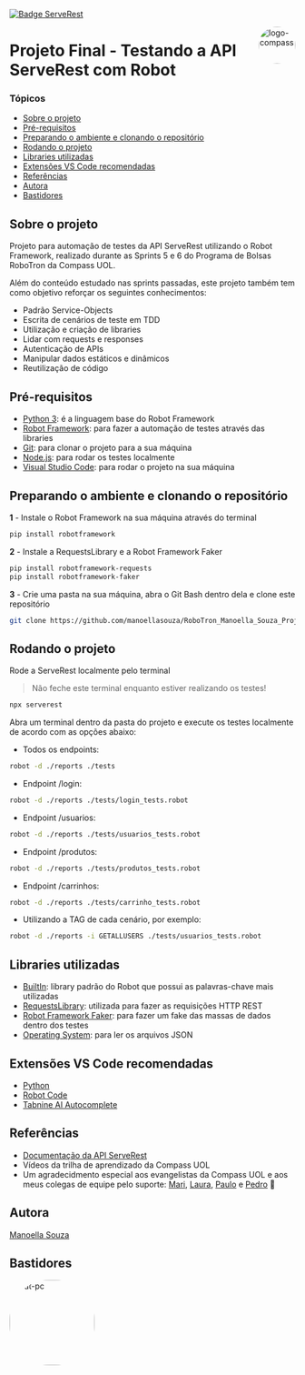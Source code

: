 [![Badge ServeRest](https://img.shields.io/badge/API-ServeRest-green)](https://github.com/ServeRest/ServeRest/)

<img align="right" alt="logo-compass" height="65" style="border-radius:50px;" src="https://i.ibb.co/88f4VpL/cones.png"> 


# Projeto Final - Testando a API ServeRest com Robot 

### Tópicos
   * [Sobre o projeto](#sobre-o-projeto)
   * [Pré-requisitos](#pré-requisitos)
   * [Preparando o ambiente e clonando o repositório](#preparando-o-ambiente-e-clonando-o-repositório)
   * [Rodando o projeto](#rodando-o-projeto)
   * [Libraries utilizadas](#libraries-utilizadas)
   * [Extensões VS Code recomendadas](#extensões-vs-code-recomendadas)
   * [Referências](#referências)
   * [Autora](#autora)
   * [Bastidores](#bastidores)

## Sobre o projeto 
Projeto para automação de testes da API ServeRest utilizando o Robot Framework, realizado durante as Sprints 5 e 6 do Programa de Bolsas RoboTron da Compass UOL.

Além do conteúdo estudado nas sprints passadas, este projeto também tem como objetivo reforçar os seguintes conhecimentos:
- Padrão Service-Objects
- Escrita de cenários de teste em TDD
- Utilização e criação de libraries 
- Lidar com requests e responses
- Autenticação de APIs
- Manipular dados estáticos e dinâmicos
- Reutilização de código

## Pré-requisitos 
- <a href="https://www.python.org/downloads/">Python 3</a>: é a linguagem base do Robot Framework
- <a href="https://robotframework.org/">Robot Framework</a>: para fazer a automação de testes através das libraries
- <a href="https://git-scm.com/downloads">Git</a>: para clonar o projeto para a sua máquina
- <a href="https://nodejs.org/en/">Node.js</a>: para rodar os testes localmente
- <a href="https://code.visualstudio.com/">Visual Studio Code</a>: para rodar o projeto na sua máquina

 ## Preparando o ambiente e clonando o repositório

**1** - Instale o Robot Framework na sua máquina através do terminal
```sh 
pip install robotframework 
```

**2** - Instale a RequestsLibrary e a Robot Framework Faker
```sh 
pip install robotframework-requests
pip install robotframework-faker
```

**3** - Crie uma pasta na sua máquina, abra o Git Bash dentro dela e clone este repositório
```sh 
git clone https://github.com/manoellasouza/RoboTron_Manoella_Souza_Projeto_Final.git . 
```

## Rodando o projeto
Rode a ServeRest localmente pelo terminal
> Não feche este terminal enquanto estiver realizando os testes!
```sh 
npx serverest
```

Abra um terminal dentro da pasta do projeto e execute os testes localmente de acordo com as opções abaixo:
- Todos os endpoints:
```sh 
robot -d ./reports ./tests
```

- Endpoint /login:
```sh 
robot -d ./reports ./tests/login_tests.robot
```

- Endpoint /usuarios:
```sh 
robot -d ./reports ./tests/usuarios_tests.robot
```

- Endpoint /produtos:
```sh 
robot -d ./reports ./tests/produtos_tests.robot
```

- Endpoint /carrinhos:
```sh 
robot -d ./reports ./tests/carrinho_tests.robot
```
- Utilizando a TAG de cada cenário, por exemplo:
```sh 
robot -d ./reports -i GETALLUSERS ./tests/usuarios_tests.robot
```

## Libraries utilizadas
- <a href="https://robotframework.org/robotframework/latest/libraries/BuiltIn.html#library-documentation-top">BuiltIn</a>: library padrão do Robot que possui as palavras-chave mais utilizadas
- <a href="https://marketsquare.github.io/robotframework-requests/doc/RequestsLibrary.html#library-documentation-top">RequestsLibrary</a>: utilizada para fazer as requisições HTTP REST
- <a href="https://pypi.org/project/robotframework-faker/">Robot Framework Faker</a>: para fazer um fake das massas de dados dentro dos testes
- <a href="https://robotframework.org/robotframework/latest/libraries/OperatingSystem.html">Operating System</a>: para ler os arquivos JSON

## Extensões VS Code recomendadas
- <a href="https://marketplace.visualstudio.com/items?itemName=ms-python.python">Python</a>
- <a href="https://marketplace.visualstudio.com/items?itemName=d-biehl.robotcode">Robot Code</a>
- <a href="https://marketplace.visualstudio.com/items?itemName=TabNine.tabnine-vscode">Tabnine AI Autocomplete</a>

## Referências
- <a href="https://serverest.dev/#/">Documentação da API ServeRest</a>
- Vídeos da trilha de aprendizado da Compass UOL
- Um agradecidmento especial aos evangelistas da Compass UOL e aos meus colegas de equipe pelo suporte: <a href="https://github.com/OliveiraMariC">Mari</a>, <a href="https://github.com/lauraghrk">Laura</a>, <a href="https://github.com/phconte">Paulo</a> e <a href="https://github.com/PFrek">Pedro</a> &#129505;

## Autora
<a href="https://www.linkedin.com/in/manoellasouza/">Manoella Souza</a>

## Bastidores 

<img align="left" alt="cat-pc" height="150" style="border-radius:70px;" src="https://s4.gifyu.com/images/video-3.gif">  











